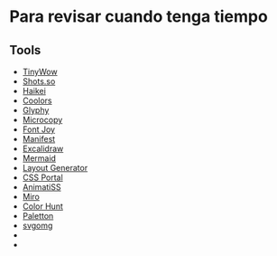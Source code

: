 # Para revisar cuando tenga tiempo

## Tools

- [TinyWow](https://tinywow.com/tools)
- [Shots.so](https://shots.so)
- [Haikei](https://haikei.app/)
- [Coolors](https://coolors.co/)
- [Glyphy](https://glyphy.io/)
- [Microcopy](https://www.microcopy.me/)
- [Font Joy](https://fontjoy.com/)
- [Manifest](https://www.manifest.app/)
- [Excalidraw](https://excalidraw.com/)
- [Mermaid](https://mermaid.js.org/)
- [Layout Generator](https://layout.bradwoods.io/)
- [CSS Portal](https://www.cssportal.com/)
- [AnimatiSS](https://xsgames.co/animatiss/)
- [Miro](https://miro.com/)
- [Color Hunt](https://colorhunt.co/)
- [Paletton](https://paletton.com/)
- [svgomg](https://jakearchibald.github.io/svgomg/)
- 
- 
